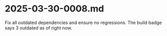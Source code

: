 # 2025-03-30-0008.md

Fix all outdated dependencies and ensure no regressions. The build badge says 3 outdated as of right now.

